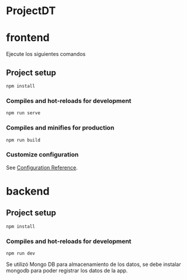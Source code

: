 # ProjectDT
# frontend

Ejecute los siguientes comandos

## Project setup
```
npm install
```

### Compiles and hot-reloads for development
```
npm run serve
```

### Compiles and minifies for production
```
npm run build
```

### Customize configuration
See [Configuration Reference](https://cli.vuejs.org/config/).

# backend
## Project setup
```
npm install
```

### Compiles and hot-reloads for development
```
npm run dev
```
Se utilizó Mongo DB para almacenamiento de los datos, se debe instalar mongodb para poder registrar los datos de la app.
